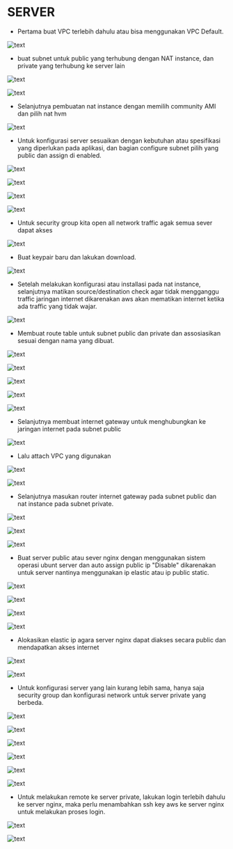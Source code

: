 # SERVER

- Pertama buat VPC terlebih dahulu atau bisa menggunakan VPC Default.

![text](./asset/Screenshot_0.png)

- buat subnet untuk public yang terhubung dengan NAT instance, dan private yang terhubung ke server lain

![text](./asset/Screenshot_1.png)

![text](./asset/Screenshot_2.png)

-  Selanjutnya pembuatan nat instance dengan memilih community AMI dan pilih nat hvm

![text](./asset/Screenshot_3.png)

- Untuk konfigurasi server sesuaikan dengan kebutuhan atau spesifikasi yang diperlukan pada aplikasi, dan bagian configure subnet pilih yang public dan assign di enabled.

![text](./asset/Screenshot_4.png)

![text](./asset/Screenshot_5.png)

![text](./asset/Screenshot_6.png)

![text](./asset/Screenshot_7.png)

- Untuk security group kita open all network traffic agak semua sever dapat akses

![text](./asset/Screenshot_8.png)

- Buat keypair baru dan lakukan download.

![text](./asset/Screenshot_9.png)

- Setelah melakukan konfigurasi atau installasi pada nat instance, selanjutnya matikan source/destination check agar tidak mengganggu traffic jaringan internet dikarenakan aws akan mematikan internet ketika ada traffic yang tidak wajar.

![text](./asset/Screenshot_10.png)

- Membuat route table untuk subnet public dan private dan assosiasikan sesuai dengan nama yang dibuat.

![text](./asset/Screenshot_11.png)

![text](./asset/Screenshot_12.png)

![text](./asset/Screenshot_13.png)

![text](./asset/Screenshot_14.png)

![text](./asset/Screenshot_15.png)

- Selanjutnya membuat internet gateway untuk menghubungkan ke jaringan internet pada subnet public 

![text](./asset/Screenshot_16.png)

- Lalu attach VPC yang digunakan

![text](./asset/Screenshot_17.png)

![text](./asset/Screenshot_18.png)

- Selanjutnya masukan router internet gateway pada subnet public dan nat instance pada subnet private.

![text](./asset/Screenshot_19.png)

![text](./asset/Screenshot_20.png)

![text](./asset/Screenshot_21.png)

- Buat server public atau sever nginx dengan menggunakan sistem operasi ubunt server dan auto assign public ip "Disable" dikarenakan untuk server nantinya menggunakan ip elastic atau ip public static.

![text](./asset/Screenshot_22.png)

![text](./asset/Screenshot_23.png)

![text](./asset/Screenshot_24.png)

![text](./asset/Screenshot_25.png)

- Alokasikan elastic ip agara server nginx dapat diakses secara public dan mendapatkan akses internet 

![text](./asset/Screenshot_26.png)

![text](./asset/Screenshot_27.png)

- Untuk konfigurasi server yang lain kurang lebih sama, hanya saja security group dan konfigurasi network untuk server private yang berbeda.

![text](./asset/sg/Screenshot_1.png)

![text](./asset/sg/Screenshot_2.png)

![text](./asset/sg/Screenshot_3.png)

![text](./asset/sg/Screenshot_4.png)

![text](./asset/sg/Screenshot_5.png)

![text](./asset/sg/Screenshot_6.png)

- Untuk melakukan remote ke server private, lakukan login terlebih dahulu ke server nginx, maka perlu menambahkan ssh key aws ke server nginx untuk melakukan proses login.

![text](./asset/Screenshot_28.png)

![text](./asset/Screenshot_29.png)
